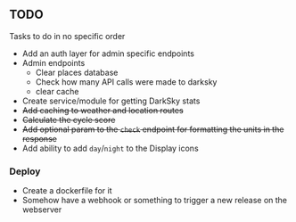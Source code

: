 ## TODO

Tasks to do in no specific order

- Add an auth layer for admin specific endpoints
- Admin endpoints
  - Clear places database
  - Check how many API calls were made to darksky
  - clear cache
- Create service/module for getting DarkSky stats
- ~~Add caching to weather and location routes~~
- ~~Calculate the cycle score~~
- ~~Add optional param to the `check` endpoint for formatting the units in the response~~
- Add ability to add `day`/`night` to the Display icons

### Deploy

- Create a dockerfile for it
- Somehow have a webhook or something to trigger a new release on the webserver
